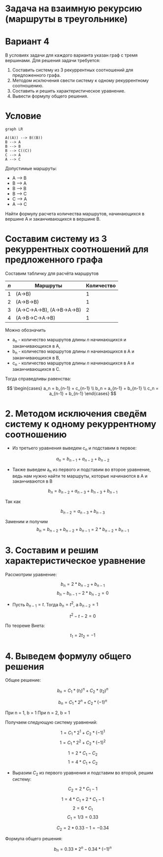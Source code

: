 # Задача на взаимную рекурсию (маршруты в треугольнике)
# Вариант 4

В условиях задачи для каждого варианта указан граф с тремя вершинами. Для решения задачи требуется: 
1. Составить систему из 3 рекуррентных соотношений для предложенного графа.
2. Методом исключения свести систему к одному рекуррентному соотношению.
3. Составить и решить характеристическое уравнение.
4. Вывести формулу общего решения.

# Условие

```mermaid
graph LR

A((A)) --> B((B))
B --> A
B --> B
B --> C((C))
C --> A
A --> C
```
Допустимые маршруты:
- A --> B
- B --> A
- B --> B
- B --> C
- C --> A
- A --> C

Найти формулу расчета количества маршрутов, начинающихся в вершине A и заканчивающихся в вершине B.

# Составим систему из 3 рекуррентных соотношений для предложенного графа

Составим табличку для расчёта маршрутов

| *n* | Маршруты                   | Количество |
|-----|----------------------------|------------|
| 1   | (A->B)                     | 1          |
| 2   | (A->B->B)                  | 1          |
| 3   | (A->C->A->B), (A->B->A->B) | 2          |
| 4   | (A->B->C->A->B)            | 1          |

Можно обозначить
* a<sub>n</sub> - количество маршрутов длины *n* начинающихся и заканчивающихся 
в A,
* b<sub>n</sub> - количество маршрутов длины *n* начинающихся в A и 
заканчивающихся в B,
* c<sub>n</sub> - количество маршрутов длины *n* начинающихся в A и 
заканчивающихся в C.

Тогда справедливы равенства:

$$
\begin{cases}
a_n = b_{n-1} + c_{n-1}
\\
b_n = a_{n-1} + b_{n-1}
\\
c_n = a_{n-1} + b_{n-1}
\end{cases}
$$

# 2. Методом исключения сведём систему к одному рекуррентному соотношению

* Из третьего уравнения выведем c<sub>n</sub> и подставим в первое: 

$$
a_n = b_{n-1} + a_{n-2} + b_{n-2}
$$

* Также выведем a<sub>n</sub> из первого и подставим во второе уравнение, ведь нам нужно найти те маршруты, которые начинаются в А и заканчиваются в B

$$
b_n = b_{n-2} + a_{n-3} + b_{n-3} + b_{n-1}
$$

Так как

$$
b_{n-2} = a_{n-3} + b_{n-3}
$$

Заменим и получим
$$
b_n = b_{n-2} + b_{n-2} + b_{n-1} = 2*b_{n-2} + b_{n-1}
$$

# 3. Составим и решим характеристическое уравнение

Рассмотрим уравнение:

$$
b_n = 2*b_{n-2} + b_{n-1}
$$
$$
b_n - b_{n-1} - 2*b_{n-2} = 0
$$

* Пусть $b_{n-1} = t$. Тогда $b_n = t^2$, а $b_{n-2} = 1$

$$
t^2 - t - 2 = 0
$$

По теореме Виета:

$$
t_1 = 2
t_2 = -1
$$

# 4. Выведем формулу общего решения

Общее решение:

$$
b_n = C_1*(t_1)^n + C_2*(t_2)^n
$$

$$
b_n = C_1 * 2^n + C_2 * (-1)^n
$$

При n = 1, b = 1
При n = 2, b = 1

Получаем следующую систему уравнений:

$$
1 = C_1 * 2^1 + C_2 * (-1)^1
$$
$$
1 = C_1 * 2^2 + C_2 * (-1)^2
$$

$$
1 = 2*C_1 - C_2
$$
$$
1 = 4*C_1 + C_2
$$

* Выразим $C_2$ из первого уравнения и подставим во второй, решим систему:

$$
C_2 = 2*C_1 - 1
$$

$$
1 = 4*C_1 + 2*C_1 - 1
$$
$$
2 = 6*C_1
$$
$$
C_1 = 1/3 = 0.33
$$

$$
C_2 = 2 * 0.33 - 1 = -0.34 
$$

Формула общего решения:

$$
b_n = 0.33 * 2^n - 0.34 * (-1)^n
$$
